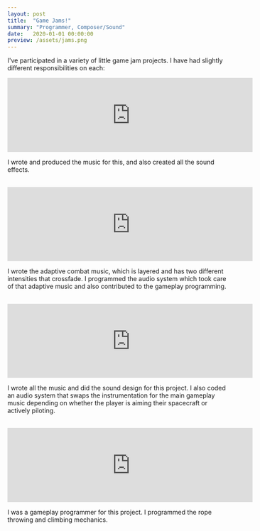 ```yaml
---
layout: post
title:  "Game Jams!"
summary: "Programmer, Composer/Sound"
date:   2020-01-01 00:00:00
preview: /assets/jams.png
---
```


I've participated in a variety of little game jam projects. I have had slightly different responsibilities on each:<br>

<iframe src="https://itch.io/embed/2649751" width="552" height="167" frameborder="0"><a href="https://lukephilipps.itch.io/necro">curse of the necromancer by lukephilipps, tstrich</a></iframe>

I wrote and produced the music for this, and also created all the sound effects.<br><br>

<iframe width="552" height="167" frameborder="0" src="https://itch.io/embed/2618474"><a href="https://jskh1999.itch.io/survivalist-slime">Survivalist Slime by jskh1999, tstrich, mioh</a></iframe>

I wrote the adaptive combat music, which is layered and has two different intensities that crossfade. I programmed the audio system which took care of that adaptive music and also contributed to the gameplay programming.<br><br>

<iframe width="552" height="167" frameborder="0" src="https://itch.io/embed/2353096"><a href="https://artemoku.itch.io/to-the-stars">To The Stars by Artemoku, macabun, kysaiki, tohfu</a></iframe>

I wrote all the music and did the sound design for this project. I also coded an audio system that swaps the instrumentation for the main gameplay music depending on whether the player is aiming their spacecraft or actively piloting.<br><br>

<iframe width="552" height="167" frameborder="0" src="https://itch.io/embed/1999778"><a href="https://jskh1999.itch.io/nerfed-noodle">Nerfed Noodle by jskh1999</a></iframe>

I was a gameplay programmer for this project. I programmed the rope throwing and climbing mechanics.

